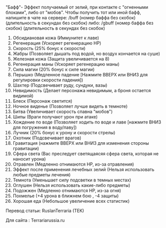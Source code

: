 "Бафф"- Эффект получаемый от зелий, при контакте с "огненными блоками", либо от "мобов".
Чтобы получить тот или иной бафф, напишите в чате на сервере: /buff (номер баффа без скобок) (длительность в секундах без скобок)
либо: /gbuff (номер баффа без скобок) (длительность в секундах без скобок)

1. Обсидиановая кожа (Иммунитет к лаве)
2. Регенерация (Ускоряет регенерацию HP)
3. Скорость (25% бонус к скорости)
4. Жабры (Позволяет дышать под водой, но воздух кончается на суше)
5. Железная кожа (Защита увеличивается на 8)
6. Регенерация маны (Ускоряет регенерацию маны)
7. Сила магии (20% бонус к силе магии)
8. Перышко (Медленное падение [Нажмите ВВЕРХ или ВНИЗ для регулировки скорости падения])
9. Шахтер (Подсвечивает руду, сундуки, вазы)
10. Невидимость (Делает персонажа невидимым, а броня остается видимой)
11. Блеск (Персонаж светится)
12. Ночное виденье (Позволяет лучше видеть в темноте)
13. Битва (Увеличивает скорость спавна "мобов")
14. Шипы (Враги получают урон при атаке)
15. Хождение по воде (Позволяет ходить по воде и лаве [нажмите ВНИЗ для погружения в воду/лаву])
16. Лучник (20% бонус к урону и скорости стрелы)
17. Охотник (Подсвечивает врагов)
18. Гравитация (нажмите ВВЕРХ или ВНИЗ для изменения стороны гравитации)
19. Сфера света (Вас преследует светящаясяя сфера света, которая не наносит урона)
20. Отравлен (Медленно отнимаются HP, из-за отравления)
21. Эффект после применения лечебных зелий (Нельзя использовать любые предметы лечения)
22. Темнота (Уменьшает силу подсветки в темных местах)
23. Оглушен (Нельзя использовать какие-либо предметы)
24. Подожжен (Медленно отнимаются HP, из-за огня)
25. Похмелье (+4 урона в ближнем бою , -4 защиты)
26. Хорошая еда (Небольшое увеличение всех статистик)

   Перевод статьи: RuslanTerraria (TEK)
   
Для сайта : Terrariarussia.ru